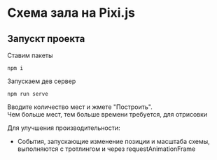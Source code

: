 # Схема зала на Pixi.js


## Запускт проекта
Ставим пакеты
```shell
npm i
```
Запускаем дев сервер
```shell
npm run serve
```



Вводите количество мест и жмете "Построить".  
Чем больше мест, тем больше времени требуется, для отрисовки

Для улучшения производительности:
- События, запускающие изменение позиции и масштаба схемы, выполняются с тротлингом и через requestAnimationFrame
